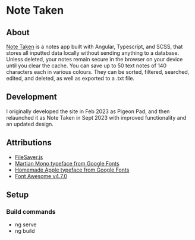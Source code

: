 # Note Taken

## About
[Note Taken](https://danateagle.com/notes) is a notes app built with Angular, Typescript, and SCSS, that stores all inputted data locally without sending anything to a database. Unless deleted, your notes remain secure in the browser on your device until you clear the cache. You can save up to 50 text notes of 140 characters each in various colours. They can be sorted, filtered, searched, edited, and deleted, as well as exported to a .txt file.

## Development
I originally developed the site in Feb 2023 as Pigeon Pad, and then relaunched it as Note Taken in Sept 2023 with improved functionality and an updated design.

## Attributions
- [FileSaver.js](https://www.npmjs.com/package/file-saver)
- [Martian Mono typeface from Google Fonts](https://fonts.google.com/specimen/Martian+Mono)
- [Homemade Apple typeface from Google Fonts](https://fonts.google.com/specimen/Homemade+Apple)
- [Font Awesome v4.7.0](https://fontawesome.com/v4/icons/)

## Setup
### Build commands
- ng serve
- ng build